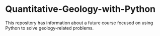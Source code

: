 # Quantitative-Geology-with-Python
This repository has information about a future course focused on using Python to solve geology-related problems.
